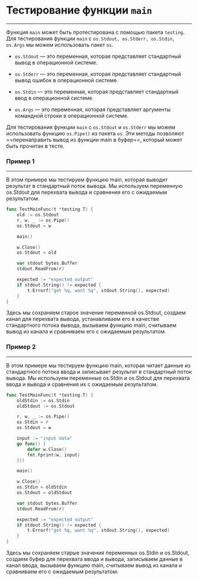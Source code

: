 # Тестирование функции `main`
---

Функция `main` может быть протестирована с помощью пакета `testing`. Для тестирования функции `main` с `os.Stdout, os.Stderr, os.Stdin, os.Args` мы можем использовать пакет `os`.

- `os.Stdout` — это переменная, которая представляет стандартный вывод в операционной системе.

- `os.Stderr` — это переменная, которая представляет стандартный вывод ошибок в операционной системе.

- `os.Stdin` — это переменная, которая представляет стандартный ввод в операционной системе.

- `os.Args` — это переменная, которая представляет аргументы командной строки в операционной системе.

Для тестирования функции `main` с `os.Stdout` и `os.Stderr` мы можем использовать функцию `os.Pipe()` из пакета `os`. Эти методы позволяют ==перенаправить вывод из функции main в буфер==, который может быть прочитан в тесте.

### Пример 1
---
В этом примере мы тестируем функцию main, которая выводит результат в стандартный поток вывода. Мы используем переменную os.Stdout для перехвата вывода и сравнения его с ожидаемым результатом.

```go
func TestMainFunc(t *testing.T) {
    old := os.Stdout
    r, w, _ := os.Pipe()
    os.Stdout = w

    main()

    w.Close()
    os.Stdout = old

    var stdout bytes.Buffer
    stdout.ReadFrom(r)

    expected := "expected output"
    if stdout.String() != expected {
        t.Errorf("got %q, want %q", stdout.String(), expected)
    }
}
```

Здесь мы сохраняем старое значение переменной os.Stdout, создаем канал для перехвата вывода, устанавливаем его в качестве стандартного потока вывода, вызываем функцию main, считываем вывод из канала и сравниваем его с ожидаемым результатом.

### Пример 2
---
В этом примере мы тестируем функцию main, которая читает данные из стандартного потока ввода и записывает результат в стандартный поток вывода. Мы используем переменные os.Stdin и os.Stdout для перехвата ввода и вывода и сравнения их с ожидаемым результатом.

```go
func TestMainFunc(t *testing.T) {
    oldStdin := os.Stdin
    oldStdout := os.Stdout

    r, w, _ := os.Pipe()
    os.Stdin = r
    os.Stdout = w

    input := "input data"
    go func() {
        defer w.Close()
        fmt.Fprint(w, input)
    }()

    main()

    w.Close()
    os.Stdin = oldStdin
    os.Stdout = oldStdout

    var stdout bytes.Buffer
    stdout.ReadFrom(r)

    expected := "expected output"
    if stdout.String() != expected {
        t.Errorf("got %q, want %q", stdout.String(), expected)
    }
}
```

Здесь мы сохраняем старые значения переменных os.Stdin и os.Stdout, создаем буфер для перехвата ввода и вывода, записываем данные в канал ввода, вызываем функцию main, считываем вывод из канала и сравниваем его с ожидаемым результатом.
